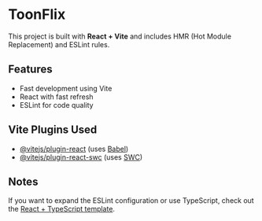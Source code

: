 # ToonFlix

This project is built with **React + Vite** and includes HMR (Hot Module Replacement) and ESLint rules.

## Features

- Fast development using Vite
- React with fast refresh
- ESLint for code quality

## Vite Plugins Used

- [@vitejs/plugin-react](https://github.com/vitejs/vite-plugin-react/blob/main/packages/plugin-react/README.md) (uses [Babel](https://babeljs.io/))
- [@vitejs/plugin-react-swc](https://github.com/vitejs/vite-plugin-react-swc) (uses [SWC](https://swc.rs/))

## Notes

If you want to expand the ESLint configuration or use TypeScript, check out the [React + TypeScript template](https://github.com/vitejs/vite/tree/main/packages/create-vite/template-react-ts).
